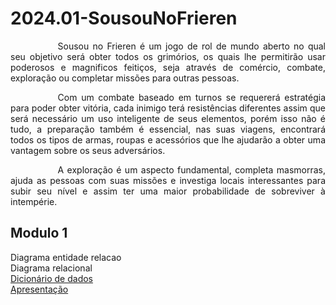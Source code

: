 # 2024.01-SousouNoFrieren

</center>

<p style="text-indent: 2cm; text-align: justify;">
Sousou no Frieren é um jogo de rol de mundo aberto no qual seu objetivo será obter todos os grimórios, os quais lhe permitirão usar poderosos e magnificos feitiços, seja através de comércio, combate, exploração ou completar missões para outras pessoas.
</p>
<p style="text-indent: 2cm; text-align: justify;">
Com um combate baseado em turnos se requererá estratégia para poder obter vitória, cada inimigo terá resistências diferentes assim que será necessário um uso inteligente de seus elementos, porém isso não é tudo, a preparação também é essencial, nas suas viagens, encontrará todos os tipos de armas, roupas e acessórios que lhe ajudarão a obter uma vantagem sobre os seus adversários.
</p>
<p style="text-indent: 2cm; text-align: justify;">
A exploração é um aspecto fundamental, completa masmorras, ajuda as pessoas com suas missões e investiga locais interessantes para subir seu nível e assim ter uma maior probabilidade de sobreviver à intempérie.
</p>

## Modulo 1
Diagrama entidade relacao<br>
Diagrama relacional<br>
[Dicionário de dados](./docs/modulo%201/DicionarioDeDados.md)<br>
[Apresentação](https://unbbr-my.sharepoint.com/personal/211006957_aluno_unb_br/_layouts/15/stream.aspx?id=%2Fpersonal%2F211006957%5Faluno%5Funb%5Fbr%2FDocuments%2FBase%20de%20dados%20%2D%20modulo1%2Emp4&referrer=OfficeHome%2EWeb&referrerScenario=UPLOAD)<br>